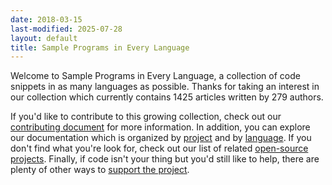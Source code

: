 ```yaml
---
date: 2018-03-15
last-modified: 2025-07-28
layout: default
title: Sample Programs in Every Language
---
```


Welcome to Sample Programs in Every Language, a collection of code snippets in as many languages as possible. Thanks for taking an interest in our collection which currently contains 1425 articles written by 279 authors.

If you'd like to contribute to this growing collection, check out our [contributing document](https://github.com/TheRenegadeCoder/sample-programs/blob/master/.github/CONTRIBUTING.md) for more information. In addition, you can explore our documentation which is organized by [project](/projects) and by [language](/languages). If you don't find what you're look for, check out our list of related [open-source projects](/related). Finally, if code isn't your thing but you'd still like to help, there are plenty of other ways to [support the project](https://therenegadecoder.com/updates/5-ways-you-can-support-the-renegade-coder/).